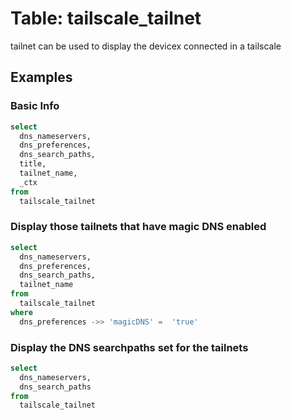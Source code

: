 # Table: tailscale_tailnet

tailnet can be used to display the devicex connected in a tailscale

## Examples

### Basic Info

```sql
select
  dns_nameservers,
  dns_preferences,
  dns_search_paths,
  title,
  tailnet_name,
  _ctx
from
  tailscale_tailnet
```

### Display those tailnets that have magic DNS enabled

```sql
select
  dns_nameservers,
  dns_preferences,
  dns_search_paths,
  tailnet_name
from
  tailscale_tailnet
where
  dns_preferences ->> 'magicDNS' =  'true'
```

### Display the DNS searchpaths set for the tailnets

```sql
select
  dns_nameservers,
  dns_search_paths
from
  tailscale_tailnet
```

